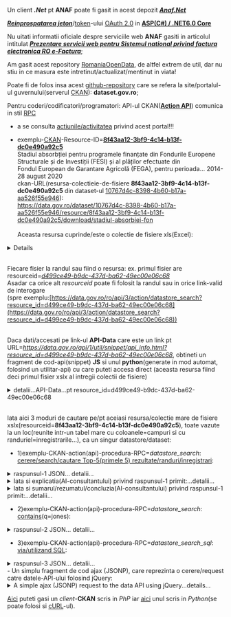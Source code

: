 Un client ***.Net*** pt **ANAF** poate fi gasit in acest depozit [***Anaf.Net***](https://github.com/sibies/Anaf.Net)

[***Reinprospatarea jeton***](https://code-maze.com/using-refresh-tokens-in-asp-net-core-authentication/)/[token](https://code-maze.com/using-refresh-tokens-in-asp-net-core-authentication/)-ului [OAuth 2.0](https://www.techmeet360.com/blog/refresh-token-in-web-api/) in [**ASP(C#) / .NET6.0 Core**](https://github.com/CodeMazeBlog/aspnetcore-jwt-auth/tree/aspnetcore-jwt-auth-refresh-tokens)

Nu uitati informatii oficiale despre serviciile web **ANAF** gasiti in articolul intitulat [***Prezentare servicii web pentru Sistemul national privind factura electronica RO e-Factura***](https://mfinante.gov.ro/static/10/eFactura/prezentare%20apeluri%20API%20E-factura.pdf);

Am gasit acest repository [RomaniaOpenData](https://github.com/ignatandrei/RomaniaOpenData/tree/master), de altfel extrem de util, dar nu stiu in ce masura este intretinut/actualizat/mentinut in viata!

Poate fi de folos insa acest [github-repository](https://github.com/GSA/data.gov?tab=readme-ov-file) care se refera la site/portalul-ul guvernului(serverul [CKAN](https://demo.ckan.org/ro/about)): **dataset.gov.ro**; 

Pentru coderi/codificatori/programatori: API-ul CKAN([**Action API**](https://docs.ckan.org/en/2.9/api/)) comunica in stil [RPC](https://en.wikipedia.org/wiki/Remote_procedure_call)

- a se consulta [actiunile/activitatea](https://data.gov.ro/ro/api/1/util/snippet/api_info.html?resource_id=8f43aa12-3bf9-4c14-b13f-dc0e490a92c5) privind acest portal!!!

- exemplu-[CKAN](https://ckan.org/community)-Resource-ID=[**8f43aa12-3bf9-4c14-b13f-dc0e490a92c5**](https://data.gov.ro/dataset/stadiul-absorbtiei-fondurilor-europene/resource/8f43aa12-3bf9-4c14-b13f-dc0e490a92c5)
  <br/>Stadiul absorbției pentru programele finanțate din Fondurile Europene Structurale și de Investiții (FESI) și al plăților efectuate din
  <br/>Fondul European de Garantare Agricolă (FEGA), pentru perioada... 2014-28 august 2020
  <br/>ckan-URL(resursa-colectieie-de-fisiere **8f43aa12-3bf9-4c14-b13f-dc0e490a92c5** din dataset-ul [10767d4c-8398-4b60-b17a-aa526f55e946](https://data.gov.ro/dataset/10767d4c-8398-4b60-b17a-aa526f55e946)):  <br/>https://data.gov.ro/dataset/10767d4c-8398-4b60-b17a-aa526f55e946/resource/8f43aa12-3bf9-4c14-b13f-dc0e490a92c5/download/stadiul-absorbiei-fon     
  <br/>Aceasta resursa cuprinde/este o colectie de fisiere xls(Excel):     

<details
  <summary>Date şi resurse ce pot fi descarca/download-abile recursiv... detalii...</summary>

<hr/>

<pre>
Stadiul absorbtiei - 30 martie 2018XLSX
Stadiul absorbtiei - 30 iunie 2018XLSX
Stadiul absorbtiei - 3 august 2018XLSX
Stadiul absorbtiei - 31 august 2018XLSX
Stadiul absorbtiei - 29 septembrie 2018XLSX
Stadiul absorbtiei -2 noiembrie 2018XLSX
Stadiul absorbției - 1 decembrie 2018XLSX
Stadiul absorbției - 31 decembrie 2018XLSX
Stadiul absorbției - 1 februarie 2019XLSX
Stadiul absorbției - 1 martie 2019XLSX
Stadiul absorbției - 29 martie 2019XLSX
Stadiul absorbției - 3 mai 2019XLSX
Stadiul absobției - 31 mai 2019XLSX
Stadiul absorbției - 1 iulie 2019XLSX
Stadiul absorbției - 2 august 2019XLSX
Stadiul absorbției - 30 august 2019XLSX
Stadiul absorbției - 27 septembrie 2019XLSX
Stadiul absobției - 1 noiembrie 2019XLSX
Stadiul absobției - 29 noiembrie 2019XLSX
Stadiul absorbției - 31 decembrie 2019XLSX
Stadiul absobției - 31 ianuarie 2020XLSX
Stadiul absorbției - 29 februarie 2020XLSX
Stadiul absorbtiei - 3 aprilie 2020XLSX
Stadiul absorbtiei - 30 aprilie 2020XLSX
Stadiul absorbției - 1 iunie 2020XLSX
Stadiul absorbției - 3 iulie 2020XLSX
Stadiul absorbției - 31 iulie 2020XLSX
Stadiul absorbției - 28 august 2020XLSX
Stadiul absorbției - 2 octombrie 2020XLSX
Stadiul absorbției - 30 octombrie 2020XLSX
Stadiul absorbției - 4 decembrie 2020XLSX
Stadiul absorbției - 31 decembrie 2020XLSX
Stadiul absorbției - 31 ianuarie 2021XLSX
Stadiul absorbției - 28 februarie 2021XLSX
Stadiul absorbției - 2 aprilie 2021XLSX
Stadiul absorției - 29 aprilie 2021XLSX
Stadiul absorției - 31 mai 2021XLSX
Stadiul absorției- 2 iulie 2021XLSX
Stadiul absorției - 30 iulie 2021XLSX
Stadiul absorbtiei - 3 septembrie 2021XLSX
Stadiul absorbției - 1 octombrie 2021XLSX
Stadiul absorbtiei - 29 octombrie 2021XLSX
Stadiul absorbției - 3 decembrie 2021XLSX
Stadiul absorbției - 31 decembrie 2021XLSX
Stadiul absorbției - 4 februarie 2022XLSX
Stadiul absorbtiei - 4 martie 2022XLSX
Stadiul absorbtiei - 1 aprilie 2022XLSX
Stadiul absorbtiei - 02 mai 2022XLSX
Stadiul absorbtiei - 3 iunie 2022XLSX
Stadiul absorbtiei - 1 iulie 2022XLSX
Stadiul absorbției fondurilor UE - 29 iulie 2022XLSX
Stadiul absobrției fondurilor UE - 2 ...XLSX
Stadiul absorbției fondurilor UE - 29 ...XLSX
Stadiul absorbției fondurilor UE - 04 ...XLSX
Stadiul absorbției fondurilor UE - 2 decembrie ...XLSX
Stadiul absorbției fondurilor UE - 31 ...XLSX
Stadiul absorbtiei - 03 februarie 2023XLSX
Stadiul absorbtiei 3 martie 2023XLSX
Stadiul absorbtiei PO 2014-2020 - 31 martie 2023XLSX
Stadiul absorbtiei - 28 aprilie 2023XLSX
Stadiul absorbției - 31 mai 2023XLSX
Stadiul absorbtiei - 30 iunie 2023XLSX
Stadiul implementarii - 31 iulie 2023XLSX
Stadiul absorbtiei - 1 septembrie 2023XLSX
Stadiul absorbtiei - 29 septembrie 2023XLSX
Stadiul absorbtiei - 31 octombrie 2023XLSX
Stadiul absorbției - 30 noiembrie 2023XLSX
Stadiul absorbtiei - 31 decembrie 2023XLSX
Stadiul absorbției -2 februarie 2024XLSX
Stadiul absorbției - 1 martie 2024XLSX
Stadiul absorbției - 31 martie 2024XLSX
Stadiul absorbtiei - 30 aprilie 2024XLSX
Stadiul absorbtiei - 6 august 2024XLSX
Stadiul absorbției - 30 august 2024XLSX
Stadiul absorbtiei - 30 septembrie 2024XLSX
Stadiul absorbtiei - 31 octombrie 2024</pre>

<hr/>

</details>

  <br/>Fiecare fisier la randul sau fiind o resursa: ex. primul fisier are resourceid=[*d499ce49-b9dc-437d-ba62-49ec00e06c68*](https://data.gov.ro/dataset/stadiul-absorbtiei-fondurilor-europene/resource/d499ce49-b9dc-437d-ba62-49ec00e06c68)
  <br/>Asadar ca orice alt *resourceid* poate fi folosit la randul sau in  orice link-valid de interogare
  <br/>(spre exemplu:[https://data.gov.ro/ro/api/3/action/datastore_search?resource_id=d499ce49-b9dc-437d-ba62-49ec00e06c68](https://data.gov.ro/ro/api/3/action/datastore_search?resource_id=d499ce49-b9dc-437d-ba62-49ec00e06c68))
  

  <br> Daca dati/accesati pe link-ul **API-Data** care este un link pt URL=*https://data.gov.ro/api/1/util/snippet/api_info.html?resource_id=d499ce49-b9dc-437d-ba62-49ec00e06c68*, obtineti un fragment de cod-api(snippet) **JS** si unul **python**(generate in mod automat, folosind un utilitar-api) cu care puteti accesa direct (aceasta resursa fiind deci primul fisier xslx al intregii colectii de fisiere)
<details>
<summary>detalii...API-Data...pt resource_id=d499ce49-b9dc-437d-ba62-49ec00e06c68</summary>

<br/>query-string: https://data.gov.ro/api/1/util/snippet/api_info.html?resource_id=d499ce49-b9dc-437d-ba62-49ec00e06c68

<hr/>

<pre>
API Data
Acces la datele de resurse prin intermediul unui API cu suport de interogare puternic. Further information in the main CKAN Data API and DataStore documentation.

API Endpoint »
The Data API can be accessed via the following actions of the CKAN action API.

Creează	https://data.gov.ro/api/3/action/datastore_create
Actualizează setul de date	https://data.gov.ro/api/3/action/datastore_upsert
Query	https://data.gov.ro/api/3/action/datastore_search
Query (via SQL)	https://data.gov.ro/api/3/action/datastore_search_sql
Querying »
Query example (first 5 results)
https://data.gov.ro/api/3/action/datastore_search?resource_id=d499ce49-b9dc-437d-ba62-49ec00e06c68&limit=5

Query example (results containing 'jones')
https://data.gov.ro/api/3/action/datastore_search?q=jones&resource_id=d499ce49-b9dc-437d-ba62-49ec00e06c68

Query example (via SQL statement)
https://data.gov.ro/api/3/action/datastore_search_sql?sql=SELECT * from "d499ce49-b9dc-437d-ba62-49ec00e06c68" WHERE title LIKE 'jones'

Exemplu: Javascript »
A simple ajax (JSONP) request to the data API using jQuery.

        var data = {
          resource_id: 'd499ce49-b9dc-437d-ba62-49ec00e06c68', // the resource id
          limit: 5, // get 5 results
          q: 'jones' // query for 'jones'
        };
        $.ajax({
          url: 'https://data.gov.ro/api/3/action/datastore_search',
          data: data,
          dataType: 'jsonp',
          success: function(data) {
            alert('Total results found: ' + data.result.total)
          }
        });
Exemplu: Python »
      import urllib
      url = 'https://data.gov.ro/api/3/action/datastore_search?resource_id=d499ce49-b9dc-437d-ba62-49ec00e06c68&limit=5&q=title:jones'  
      fileobj = urllib.urlopen(url)
      print fileobj.read()  
</pre>

<hr/>

</details>

<br/>Iata aici 3 moduri de cautare pe/pt aceiasi resursa/colectie mare de fisiere xslx(resourceid=**8f43aa12-3bf9-4c14-b13f-dc0e490a92c5**), toate vazute la un loc(reunite intr-un tabel mare cu coloanele=campuri si cu randuriel=inregistrarile...), ca un singur datastore/dataset:

- 1)exemplu-CKAN-action(api)-procedura-RPC=*datastore_search*: [cerere/search/cautare Top-5(primele 5) rezultate/randuri/inregistrari](https://data.gov.ro/ro/api/3/action/datastore_search?resource_id=8f43aa12-3bf9-4c14-b13f-dc0e490a92c5&limit=5):
  
<details>
    <summary>raspunsul-1 JSON... detalii...</summary>

<hr/>

<br/> query: https://data.gov.ro/ro/api/3/action/datastore_search?resource_id=8f43aa12-3bf9-4c14-b13f-dc0e490a92c5&limit=5
<br>*Nota*: pt a afisa frumos sirul-JSON am folosit un site ce ofera acest serviciu online: [https://jsonformatter.org/json-pretty-print](https://jsonformatter.org/json-pretty-print)...Multumiri!

<pre>{
  "help": "https://data.gov.ro/ro/api/3/action/help_show?name=datastore_search",
  "success": true,
  "result": {
    "include_total": true,
    "resource_id": "8f43aa12-3bf9-4c14-b13f-dc0e490a92c5",
    "fields": [
      {
        "type": "int",
        "id": "_id"
      },
      {
        "type": "text",
        "id": "1.0"
      },
      {
        "type": "numeric",
        "id": "2.0"
      },
      {
        "type": "numeric",
        "id": "3=(2/1)*100"
      },
      {
        "type": "numeric",
        "id": "4.0"
      },
      {
        "type": "numeric",
        "id": "5=(4/1)*100"
      },
      {
        "type": "numeric",
        "id": "6.0"
      },
      {
        "type": "numeric",
        "id": "7=(6/1)*100"
      },
      {
        "type": "numeric",
        "id": "8.0"
      },
      {
        "type": "numeric",
        "id": "9=(8/1)*100"
      },
      {
        "type": "numeric",
        "id": "10=4+8"
      },
      {
        "type": "numeric",
        "id": "11=(10/1)*100"
      }
    ],
    "records_format": "objects",
    "records": [
      {
        "_id": 1,
        "1.0": "6860000000",
        "2.0": 2059268272.5000002,
        "3=(2/1)*100": 0.3001848793731779,
        "4.0": 641117098.7600002,
        "5=(4/1)*100": 0.0934573030262391,
        "6.0": 1807584848.44,
        "7=(6/1)*100": 0.2634963335918367,
        "8.0": 1538357574.547,
        "9=(8/1)*100": 0.2242503752983965,
        "10=4+8": 2179474673.307,
        "11=(10/1)*100": 0.3177076783246356
      },
      {
        "_id": 2,
        "1.0": "8638524484",
        "2.0": 2712539665.7208495,
        "3=(2/1)*100": 0.31400497512566283,
        "4.0": 924174447.21,
        "5=(4/1)*100": 0.10698290534705626,
        "6.0": 2836367233.88,
        "7=(6/1)*100": 0.3283393175690396,
        "8.0": 2473844284.5220003,
        "9=(8/1)*100": 0.28637347606110003,
        "10=4+8": 3398018731.7320004,
        "11=(10/1)*100": 0.39335638140815626
      },
      {
        "_id": 3,
        "1.0": "1329787234",
        "2.0": 562186331.7314458,
        "3=(2/1)*100": 0.4227641214755757,
        "4.0": 131132674.48,
        "5=(4/1)*100": 0.09861177121211558,
        "6.0": 414795196.79999995,
        "7=(6/1)*100": 0.3119259880035816,
        "8.0": 354104791.844,
        "9=(8/1)*100": 0.26628680347520917,
        "10=4+8": 485237466.324,
        "11=(10/1)*100": 0.36489857468732473
      },
      {
        "_id": 4,
        "1.0": "4361566040",
        "2.0": 1838789410.992317,
        "3=(2/1)*100": 0.42158926269343316,
        "4.0": 407598820.70000005,
        "5=(4/1)*100": 0.0934524014910938,
        "6.0": 1314074483.6899998,
        "7=(6/1)*100": 0.3012850136025912,
        "8.0": 1107566971.145,
        "9=(8/1)*100": 0.25393791151790057,
        "10=4+8": 1515165791.845,
        "11=(10/1)*100": 0.34739031300899437
      },
      {
        "_id": 5,
        "1.0": "563588476",
        "2.0": 149038363.16693574,
        "3=(2/1)*100": 0.26444537018343106,
        "4.0": 54457756.9,
        "5=(4/1)*100": 0.09662681055245707,
        "6.0": 147943105.07,
        "7=(6/1)*100": 0.2625020052219804,
        "8.0": 128687977.194,
        "9=(8/1)*100": 0.22833677882725198,
        "10=4+8": 183145734.094,
        "11=(10/1)*100": 0.32496358937970904
      }
    ],
    "limit": 5,
    "_links": {
      "start": "/api/3/action/datastore_search?limit=5&resource_id=8f43aa12-3bf9-4c14-b13f-dc0e490a92c5",
      "next": "/api/3/action/datastore_search?offset=5&limit=5&resource_id=8f43aa12-3bf9-4c14-b13f-dc0e490a92c5"
    },
    "total": 21
  }
}</pre>

<hr/>

</details>

<details>
 <summary>Iata si explicatia(AI-consultantului) privind raspunsul-1 primit:...detalii...</summary> 
<hr/>
  
<pre>
Textul furnizat este un răspuns JSON de la un API web, special conceput pentru a returna date dintr-un depozit de date în contextul portalului de date al guvernului României. Iată o detaliere a conținutului său în limba engleză simplă:

1. **Link de ajutor**: prima parte conține un link pe care utilizatorii îl pot face clic pentru a obține ajutor despre acțiunea API numită „datastore_search”.

2. **Success Status**: Afișează o stare care indică faptul că cererea a avut succes (`"success": true`).

3. **Secțiunea Rezultate**: Această secțiune conține detaliile rezultatelor căutării:
   - **include_total**: aceasta indică faptul că numărul total de înregistrări din depozitul de date este inclus în răspuns.
   - **resource_id**: un identificator unic pentru setul de date specific accesat.
   
4. **Câmpuri**: o matrice de obiecte care definesc câmpurile disponibile în înregistrări:
   - Fiecare câmp are un tip (cum ar fi `int`, `text` sau `numeric`) și un identificator (de exemplu, `"1.0"` înseamnă că acesta este primul câmp, `"2.0"` este al doilea etc.).
   - Unele câmpuri calculează valori pe baza altor câmpuri, cum ar fi procente.

5. **Înregistrări**: Această secțiune conține înregistrările de date reale. Fiecare înregistrare are:
   - Un `_id` pentru identificarea înregistrării.
   - Diverse câmpuri cu date, cum ar fi valori numerice și procente calculate.
   - De exemplu, o înregistrare poate avea primul câmp (`"1.0"`) ca "6860000000", indicând un număr mare, cu diverse alte câmpuri oferind calcule numerice aferente.

6. **Limitare și linkuri**:
   - **Limita**: numărul de înregistrări returnate în acest răspuns este 5.
   - **Secțiunea de linkuri**: furnizează adrese URL pentru a prelua următorul set de înregistrări sau a început căutarea cu parametri specifici.

7. **Total Records**: În cele din urmă, se menționează că există un total de 21 de înregistrări disponibile în depozitul de date.

În general, acest răspuns JSON conține date structurate despre un anumit set de date, care detaliază câmpurile acestuia, unele valori calculate special și afișând un subset al totalului de înregistrări de date disponibile.</pre>

<hr/>

</details>
<details>
 <summary>Iata si sumarul/rezumatul/concluzia(AI-consultantului) privind raspunsul-1 primit:...detalii...</summary> 
<hr/>
  
<pre>
Datele furnizate constau dintr-un răspuns JSON care detaliază înregistrările diferitelor entități, fiecare identificată prin 
ID-uri unice. 
Înregistrările includ câmpuri numerice și textuale, cu procente calculate pe baza anumitor valori. 
Valorile cheie includ valori totale, precum și calcule suplimentare reprezentând proporții ale câmpurilor specifice în 
raport cu totalurile. 
În total, sunt disponibile 21 de înregistrări, cu 5 înregistrări afișate în acest fragment. 
Datele sunt structurate pentru regăsire și analiză ușoară prin punctele finale API specificate
</pre>

<hr/>

</details>

- 2)exemplu-CKAN-action(api)-procedura-RPC=*datastore_search*: [contains](https://data.gov.ro/ro/api/3/action/datastore_search?q=jones&resource_id=8f43aa12-3bf9-4c14-b13f-dc0e490a92c5)(q=jones):

<details>
    <summary>raspunsul-2 JSON... detalii...</summary>

<hr/>

<br/> query: https://data.gov.ro/ro/api/3/action/datastore_search?q=jones&resource_id=8f43aa12-3bf9-4c14-b13f-dc0e490a92c5)(q=jones)<br/>
<br/>*Nota* cuvantul "cheie" **jones** este folosit pt a se evita scoaterea/extragerea de date(stiind DINAINTE ca nu avem astfel de date)...
<BR>        ASTA inseamna ca nu se scot date/randuri ci doar structura tabelului/datastore-ului<br/>
  
<pre>{
"help": "https://data.gov.ro/ro/api/3/action/help_show?name=datastore_search", 
"success": true, 
"result": {
  "include_total": true, 
  "resource_id": "8f43aa12-3bf9-4c14-b13f-dc0e490a92c5", 
  "fields": \[
     {"type": "int",
     "id": "_id"
    }, 
    {
     "type": "text", 
     "id": "1.0"
     },
     {
      "type": "numeric",
      "id": "2.0"
      }, 
      {
      "type": "numeric", 
      "id": "3=(2/1)*100"
      },
      {
      "type": "numeric",
      "id": "4.0"
      }, 
      {
       "type": "numeric", 
       "id": "5=(4/1)*100"
       }, 
       {
       "type": "numeric",
       "id": "6.0"
       }, 
       {
       "type": "numeric",
       "id": "7=(6/1)*100"
       }, 
       {
       "type": "numeric", 
       "id": "8.0"
       }, 
       {
       "type": "numeric",
       "id": "9=(8/1)*100"
       }, 
       {
       "type": "numeric",
       "id": "10=4+8"
       }, 
       {
       "type": "numeric", 
       "id": "11=(10/1)*100"
       }],
  "records_format": "objects",
  "q": "jones", 
  "records": [], 
  "_links": {
    "start": "/api/3/action/datastore_search?q=jones&resource_id=8f43aa12-3bf9-4c14-b13f-dc0e490a92c5", 
    "next": "/api/3/action/datastore_search?q=jones&offset=100&resource_id=8f43aa12-3bf9-4c14-b13f-dc0e490a92c5"}, 
    "total": 0}
}</pre>

<hr/>

  </details>
  
- 3)exemplu-CKAN-action(api)-procedura-RPC=*datastore_search_sql*: [via/utilizand SQL](https://data.gov.ro/ro/api/3/action/datastore_search_sql?sql=SELECT+*+from+"8f43aa12-3bf9-4c14-b13f-dc0e490a92c5"):
<details>
    <summary>raspunsul-3 JSON... detalii...</summary>

<hr/>

<br/> query: https://data.gov.ro/ro/api/3/action/datastore_search_sql?sql=SELECT+*+from+"8f43aa12-3bf9-4c14-b13f-dc0e490a92c5"

<pre>
 {
  "help": "https://data.gov.ro/ro/api/3/action/help_show?name=datastore_search_sql",
  "success": true,
  "result": {
    "records": [
      {
        "8.0": "1538357574.54699993133544921875",
        "_id": 1,
        "1.0": "6860000000",
        "4.0": "641117098.7600002288818359375",
        "7=(6/1)*100": "0.263496333591836717769041342762648127973079681396484375",
        "9=(8/1)*100": "0.2242503752983965037426372646223171614110469818115234375",
        "_full_text": "'0.09345730302623909968584570151506341062486171722412109375':5 '0.2242503752983965037426372646223171614110469818115234375':9 '0.263496333591836717769041342762648127973079681396484375':7 '0.300184879373177893047142106297542341053485870361328125':3 '0.317707678324635589550695158322923816740512847900390625':11 '1538357574.54699993133544921875':8 '1807584848.440000057220458984375':6 '2059268272.5000002384185791015625':2 '2179474673.30700016021728515625':10 '641117098.7600002288818359375':4 '6860000000':1",
        "10=4+8": "2179474673.30700016021728515625",
        "3=(2/1)*100": "0.300184879373177893047142106297542341053485870361328125",
        "5=(4/1)*100": "0.09345730302623909968584570151506341062486171722412109375",
        "6.0": "1807584848.440000057220458984375",
        "2.0": "2059268272.5000002384185791015625",
        "11=(10/1)*100": "0.317707678324635589550695158322923816740512847900390625"
      },
      {
        "8.0": "2473844284.52200031280517578125",
        "_id": 2,
        "1.0": "8638524484",
        "4.0": "924174447.21000003814697265625",
        "7=(6/1)*100": "0.328339317569039612632053604102111421525478363037109375",
        "9=(8/1)*100": "0.286373476061100029621542262248112820088863372802734375",
        "_full_text": "'0.1069829053470562618688433076385990716516971588134765625':5 '0.286373476061100029621542262248112820088863372802734375':9 '0.3140049751256628329798559207119978964328765869140625':3 '0.328339317569039612632053604102111421525478363037109375':7 '0.393356381408156263734809954257798381149768829345703125':11 '2473844284.52200031280517578125':8 '2712539665.720849514007568359375':2 '2836367233.88000011444091796875':6 '3398018731.7320003509521484375':10 '8638524484':1 '924174447.21000003814697265625':4",
        "10=4+8": "3398018731.7320003509521484375",
        "3=(2/1)*100": "0.3140049751256628329798559207119978964328765869140625",
        "5=(4/1)*100": "0.1069829053470562618688433076385990716516971588134765625",
        "6.0": "2836367233.88000011444091796875",
        "2.0": "2712539665.720849514007568359375",
        "11=(10/1)*100": "0.393356381408156263734809954257798381149768829345703125"
      },
      {
        "8.0": "354104791.84399998188018798828125",
        "_id": 3,
        "1.0": "1329787234",
        "4.0": "131132674.48000000417232513427734375",
        "7=(6/1)*100": "0.3119259880035816223653455381281673908233642578125",
        "9=(8/1)*100": "0.26628680347520916615877695221570320427417755126953125",
        "_full_text": "'0.09861177121211557594637753254573908634483814239501953125':5 '0.26628680347520916615877695221570320427417755126953125':9 '0.3119259880035816223653455381281673908233642578125':7 '0.364898574687324728227366676946985535323619842529296875':11 '0.422764121475575682662650933707482181489467620849609375':3 '131132674.48000000417232513427734375':4 '1329787234':1 '354104791.84399998188018798828125':8 '414795196.7999999523162841796875':6 '485237466.32400000095367431640625':10 '562186331.731445789337158203125':2",
        "10=4+8": "485237466.32400000095367431640625",
        "3=(2/1)*100": "0.422764121475575682662650933707482181489467620849609375",
        "5=(4/1)*100": "0.09861177121211557594637753254573908634483814239501953125",
        "6.0": "414795196.7999999523162841796875",
        "2.0": "562186331.731445789337158203125",
        "11=(10/1)*100": "0.364898574687324728227366676946985535323619842529296875"
      },
      {
        "8.0": "1107566971.144999980926513671875",
        "_id": 4,
        "1.0": "4361566040",
        "4.0": "407598820.7000000476837158203125",
        "7=(6/1)*100": "0.30128501360259118957429791407776065170764923095703125",
        "9=(8/1)*100": "0.2539379115179005719227234294521622359752655029296875",
        "_full_text": "'0.0934524014910937950162406195886433124542236328125':5 '0.2539379115179005719227234294521622359752655029296875':9 '0.30128501360259118957429791407776065170764923095703125':7 '0.3473903130089943669389640490408055484294891357421875':11 '0.421589262693433164397305290549411438405513763427734375':3 '1107566971.144999980926513671875':8 '1314074483.6899998188018798828125':6 '1515165791.8450000286102294921875':10 '1838789410.9923169612884521484375':2 '407598820.7000000476837158203125':4 '4361566040':1",
        "10=4+8": "1515165791.8450000286102294921875",
        "3=(2/1)*100": "0.421589262693433164397305290549411438405513763427734375",
        "5=(4/1)*100": "0.0934524014910937950162406195886433124542236328125",
        "6.0": "1314074483.6899998188018798828125",
        "2.0": "1838789410.9923169612884521484375",
        "11=(10/1)*100": "0.3473903130089943669389640490408055484294891357421875"
      },
      {
        "8.0": "128687977.1940000057220458984375",
        "_id": 5,
        "1.0": "563588476",
        "4.0": "54457756.899999998509883880615234375",
        "7=(6/1)*100": "0.2625020052219804167492611668421886861324310302734375",
        "9=(8/1)*100": "0.2283367788272519793846271340953535400331020355224609375",
        "_full_text": "'0.09662681055245707362200136003593797795474529266357421875':5 '0.2283367788272519793846271340953535400331020355224609375':9 '0.2625020052219804167492611668421886861324310302734375':7 '0.2644453701834310610507827732362784445285797119140625':3 '0.32496358937970903912884068631683476269245147705078125':11 '128687977.1940000057220458984375':8 '147943105.069999992847442626953125':6 '149038363.166935741901397705078125':2 '183145734.0940000116825103759765625':10 '54457756.899999998509883880615234375':4 '563588476':1",
        "10=4+8": "183145734.0940000116825103759765625",
        "3=(2/1)*100": "0.2644453701834310610507827732362784445285797119140625",
        "5=(4/1)*100": "0.09662681055245707362200136003593797795474529266357421875",
        "6.0": "147943105.069999992847442626953125",
        "2.0": "149038363.166935741901397705078125",
        "11=(10/1)*100": "0.32496358937970903912884068631683476269245147705078125"
      },
      {
        "8.0": "155330786.680000007152557373046875",
        "_id": 6,
        "1.0": "332765958",
        "4.0": "29848816.39000000059604644775390625",
        "7=(6/1)*100": "0.5327551789417113159430527957738377153873443603515625",
        "9=(8/1)*100": "0.466786890142170174389235626222216524183750152587890625",
        "_full_text": "'0.08969912838860759352055396220748662017285823822021484375':5 '0.466786890142170174389235626222216524183750152587890625':9 '0.51586137104833174049645094783045351505279541015625':3 '0.5327551789417113159430527957738377153873443603515625':7 '0.55648601853077772627642616498633287847042083740234375':11 '155330786.680000007152557373046875':8 '171661103.3320915699005126953125':2 '177282787.5':6 '185179603.069999992847442626953125':10 '29848816.39000000059604644775390625':4 '332765958':1",
        "10=4+8": "185179603.069999992847442626953125",
        "3=(2/1)*100": "0.51586137104833174049645094783045351505279541015625",
        "5=(4/1)*100": "0.08969912838860759352055396220748662017285823822021484375",
        "6.0": "177282787.5",
        "2.0": "171661103.3320915699005126953125",
        "11=(10/1)*100": "0.55648601853077772627642616498633287847042083740234375"
      },
      {
        "8.0": "5757892385.9320011138916015625",
        "_id": 7,
        "1.0": "22086232192",
        "4.0": "2188329614.440000057220458984375",
        "7=(6/1)*100": "0.30326800864685932168640647432766854763031005859375",
        "9=(8/1)*100": "0.26070052763538387186059708255925215780735015869140625",
        "_full_text": "'0.09908116492738174019283547977465786971151828765869140625':5 '0.26070052763538387186059708255925215780735015869140625':9 '0.30326800864685932168640647432766854763031005859375':7 '0.339283001387529703496426236597471870481967926025390625':3 '0.35978169256276559817564475451945327222347259521484375':11 '2188329614.440000057220458984375':4 '22086232192':1 '5757892385.9320011138916015625':8 '6698047655.3799991607666015625':6 '7493483147.4436397552490234375':2 '7946222000.37200069427490234375':10",
        "10=4+8": "7946222000.37200069427490234375",
        "3=(2/1)*100": "0.339283001387529703496426236597471870481967926025390625",
        "5=(4/1)*100": "0.09908116492738174019283547977465786971151828765869140625",
        "6.0": "6698047655.3799991607666015625",
        "2.0": "7493483147.4436397552490234375",
        "11=(10/1)*100": "0.35978169256276559817564475451945327222347259521484375"
      },
      {
        "8.0": "5057023245.9200000762939453125",
        "_id": 8,
        "1.0": "8127996402",
        "4.0": "325119856.079999983310699462890625",
        "7=(6/1)*100": "0.62477364384537226182914082528441213071346282958984375",
        "9=(8/1)*100": "0.62217341098670431165373884141445159912109375",
        "_full_text": "'0.040000000000000000832667268468867405317723751068115234375':5 '0.62217341098670431165373884141445159912109375':9 '0.62477364384537226182914082528441213071346282958984375':7 '0.6532336891234120646032579315942712128162384033203125':3 '0.66217341098670434718087562941946089267730712890625':11 '325119856.079999983310699462890625':4 '5057023245.9200000762939453125':8 '5078157929.23961544036865234375':6 '5309481074.86028003692626953125':2 '5382143102':10 '8127996402':1",
        "10=4+8": "5382143102",
        "3=(2/1)*100": "0.6532336891234120646032579315942712128162384033203125",
        "5=(4/1)*100": "0.040000000000000000832667268468867405317723751068115234375",
        "6.0": "5078157929.23961544036865234375",
        "2.0": "5309481074.86028003692626953125",
        "11=(10/1)*100": "0.66217341098670434718087562941946089267730712890625"
      },
      {
        "8.0": "46917426.4420000016689300537109375",
        "_id": 9,
        "1.0": "168421371",
        "4.0": "15633714.16999999992549419403076171875",
        "7=(6/1)*100": "0.32103482200011301816999775837757624685764312744140625",
        "9=(8/1)*100": "0.278571692911821766625024565655621699988842010498046875",
        "_full_text": "'0.09282500241611262026264483893100987188518047332763671875':5 '0.278571692911821766625024565655621699988842010498046875':9 '0.32103482200011301816999775837757624685764312744140625':7 '0.3713966953279344007654572124010883271694183349609375':11 '0.379646800623993529999467000379809178411960601806640625':3 '15633714.16999999992549419403076171875':4 '168421371':1 '46917426.4420000016689300537109375':8 '54069124.85999999940395355224609375':6 '62551140.61200000345706939697265625':10 '63940634.656856648623943328857421875':2",
        "10=4+8": "62551140.61200000345706939697265625",
        "3=(2/1)*100": "0.379646800623993529999467000379809178411960601806640625",
        "5=(4/1)*100": "0.09282500241611262026264483893100987188518047332763671875",
        "6.0": "54069124.85999999940395355224609375",
        "2.0": "63940634.656856648623943328857421875",
        "11=(10/1)*100": "0.3713966953279344007654572124010883271694183349609375"
      },
      {
        "8.0": "10861833058.2940006256103515625",
        "_id": 10,
        "1.0": "30382649965",
        "4.0": "2529083184.690000057220458984375",
        "7=(6/1)*100": "0.389375999891641233485728434970951639115810394287109375",
        "9=(8/1)*100": "0.35750117487469135202360348557704128324985504150390625",
        "_full_text": "'0.08324103353734570165389783369391807354986667633056640625':5 '0.35750117487469135202360348557704128324985504150390625':9 '0.389375999891641233485728434970951639115810394287109375':7 '0.42349514844107105648873812242527492344379425048828125':3 '0.440742208412037095310864742714329622685909271240234375':11 '10861833058.2940006256103515625':8 '11830274709.4796142578125':6 '12866904856.96077728271484375':2 '13390916242.98400115966796875':10 '2529083184.690000057220458984375':4 '30382649965':1",
        "10=4+8": "13390916242.98400115966796875",
        "3=(2/1)*100": "0.42349514844107105648873812242527492344379425048828125",
        "5=(4/1)*100": "0.08324103353734570165389783369391807354986667633056640625",
        "6.0": "11830274709.4796142578125",
        "2.0": "12866904856.96077728271484375",
        "11=(10/1)*100": "0.440742208412037095310864742714329622685909271240234375"
      },
      {
        "8.0": "120427017.4199999868869781494140625",
        "_id": 11,
        "1.0": "441013044",
        "4.0": "48511434.8400000035762786865234375",
        "7=(6/1)*100": "0.302650703932466902390530094635323621332645416259765625",
        "9=(8/1)*100": "0.273069060106984007330055419515701942145824432373046875",
        "_full_text": "'0.1100000000000000144328993201270350255072116851806640625':5 '0.273069060106984007330055419515701942145824432373046875':9 '0.302650703932466902390530094635323621332645416259765625':7 '0.318437778656723846637532915337942540645599365234375':3 '0.38306906010698404951853035527165047824382781982421875':11 '120427017.4199999868869781494140625':8 '133472908.2100000083446502685546875':6 '140435214.0900000035762786865234375':2 '168938452.2599999904632568359375':10 '441013044':1 '48511434.8400000035762786865234375':4",
        "10=4+8": "168938452.2599999904632568359375",
        "3=(2/1)*100": "0.318437778656723846637532915337942540645599365234375",
        "5=(4/1)*100": "0.1100000000000000144328993201270350255072116851806640625",
        "6.0": "133472908.2100000083446502685546875",
        "2.0": "140435214.0900000035762786865234375",
        "11=(10/1)*100": "0.38306906010698404951853035527165047824382781982421875"
      },
      {
        "8.0": "8791957413.770000457763671875",
        "_id": 12,
        "1.0": "11395870660",
        "4.0": null,
        "7=(6/1)*100": "0.7756426403035359129489734186790883541107177734375",
        "9=(8/1)*100": "0.7715037908099600105771287417155690491199493408203125",
        "_full_text": "'0.7715037908099600105771287417155690491199493408203125':7,9 '0.7756426403035359129489734186790883541107177734375':3,5 '11395870660':1 '8791957413.770000457763671875':6,8 '8839123207.279998779296875':2,4",
        "10=4+8": "8791957413.770000457763671875",
        "3=(2/1)*100": "0.7756426403035359129489734186790883541107177734375",
        "5=(4/1)*100": null,
        "6.0": "8839123207.279998779296875",
        "2.0": "8839123207.279998779296875",
        "11=(10/1)*100": "0.7715037908099600105771287417155690491199493408203125"
      },
      {
        "8.0": null,
        "_id": 13,
        "1.0": null,
        "4.0": null,
        "7=(6/1)*100": null,
        "9=(8/1)*100": null,
        "_full_text": null,
        "10=4+8": null,
        "3=(2/1)*100": null,
        "5=(4/1)*100": null,
        "6.0": null,
        "2.0": null,
        "11=(10/1)*100": null
      },
      {
        "8.0": null,
        "_id": 14,
        "1.0": null,
        "4.0": null,
        "7=(6/1)*100": null,
        "9=(8/1)*100": null,
        "_full_text": null,
        "10=4+8": null,
        "3=(2/1)*100": null,
        "5=(4/1)*100": null,
        "6.0": null,
        "2.0": null,
        "11=(10/1)*100": null
      },
      {
        "8.0": null,
        "_id": 15,
        "1.0": null,
        "4.0": null,
        "7=(6/1)*100": null,
        "9=(8/1)*100": null,
        "_full_text": null,
        "10=4+8": null,
        "3=(2/1)*100": null,
        "5=(4/1)*100": null,
        "6.0": null,
        "2.0": null,
        "11=(10/1)*100": null
      },
      {
        "8.0": null,
        "_id": 16,
        "1.0": null,
        "4.0": null,
        "7=(6/1)*100": null,
        "9=(8/1)*100": null,
        "_full_text": null,
        "10=4+8": null,
        "3=(2/1)*100": null,
        "5=(4/1)*100": null,
        "6.0": null,
        "2.0": null,
        "11=(10/1)*100": null
      },
      {
        "8.0": null,
        "_id": 17,
        "1.0": null,
        "4.0": null,
        "7=(6/1)*100": null,
        "9=(8/1)*100": null,
        "_full_text": null,
        "10=4+8": null,
        "3=(2/1)*100": null,
        "5=(4/1)*100": null,
        "6.0": null,
        "2.0": null,
        "11=(10/1)*100": null
      },
      {
        "8.0": null,
        "_id": 18,
        "1.0": null,
        "4.0": null,
        "7=(6/1)*100": null,
        "9=(8/1)*100": null,
        "_full_text": null,
        "10=4+8": null,
        "3=(2/1)*100": null,
        "5=(4/1)*100": null,
        "6.0": null,
        "2.0": null,
        "11=(10/1)*100": null
      },
      {
        "8.0": null,
        "_id": 19,
        "1.0": null,
        "4.0": null,
        "7=(6/1)*100": null,
        "9=(8/1)*100": null,
        "_full_text": null,
        "10=4+8": null,
        "3=(2/1)*100": null,
        "5=(4/1)*100": null,
        "6.0": null,
        "2.0": null,
        "11=(10/1)*100": null
      },
      {
        "8.0": null,
        "_id": 20,
        "1.0": null,
        "4.0": null,
        "7=(6/1)*100": null,
        "9=(8/1)*100": null,
        "_full_text": null,
        "10=4+8": null,
        "3=(2/1)*100": null,
        "5=(4/1)*100": null,
        "6.0": null,
        "2.0": null,
        "11=(10/1)*100": null
      },
      {
        "8.0": null,
        "_id": 21,
        "1.0": null,
        "4.0": null,
        "7=(6/1)*100": null,
        "9=(8/1)*100": null,
        "_full_text": null,
        "10=4+8": null,
        "3=(2/1)*100": null,
        "5=(4/1)*100": null,
        "6.0": null,
        "2.0": null,
        "11=(10/1)*100": null
      }
    ],
    "fields": [
      {
        "type": "int4",
        "id": "_id"
      },
      {
        "type": "tsvector",
        "id": "_full_text"
      },
      {
        "type": "text",
        "id": "1.0"
      },
      {
        "type": "numeric",
        "id": "2.0"
      },
      {
        "type": "numeric",
        "id": "3=(2/1)*100"
      },
      {
        "type": "numeric",
        "id": "4.0"
      },
      {
        "type": "numeric",
        "id": "5=(4/1)*100"
      },
      {
        "type": "numeric",
        "id": "6.0"
      },
      {
        "type": "numeric",
        "id": "7=(6/1)*100"
      },
      {
        "type": "numeric",
        "id": "8.0"
      },
      {
        "type": "numeric",
        "id": "9=(8/1)*100"
      },
      {
        "type": "numeric",
        "id": "10=4+8"
      },
      {
        "type": "numeric",
        "id": "11=(10/1)*100"
      }
    ],
    "sql": "SELECT * from \"8f43aa12-3bf9-4c14-b13f-dc0e490a92c5\""
  }
} 
</pre>

<hr/>

</details>
 - Un simplu fragment de cod ajax (JSONP), care reprezinta o cerere/request catre  datele-API-ului folosind jQuery:

<details>
  <summary>A simple ajax (JSONP) request to the data API using jQuery...details...</summary>

  <hr/>
  
        var data = {
          resource_id: '8f43aa12-3bf9-4c14-b13f-dc0e490a92c5', // the resource id
          limit: 5, // get 5 results
          q: 'jones' // query for 'jones'
        };
        $.ajax({
          url: 'https://data.gov.ro/ro/api/3/action/datastore_search',
          data: data,
          dataType: 'jsonp',
          success: function(data) {
            alert('Total results found: ' + data.result.total)
          }
        });

 - Exemplu: Python »
   
        import urllib
        url = 'https://data.gov.ro/ro/api/3/action/datastore_search?resource_id=8f43aa12-3bf9-4c14-b13f-dc0e490a92c5&limit=5&q=title:jones'  
        fileobj = urllib.urlopen(url)
        print fileobj.read()

<hr/>

</details>

[Aici](https://github.com/GSA/ckan-php-client) puteti gasi un *client*-**CKAN** scris in *PhP* iar [aici](https://github.com/KRontheWeb/ckan-downloader) unul scris in *Python*(se poate folosi si [cURL](https://stackoverflow.com/questions/38271351/download-resources-from-private-ckan-datasets)-ul).
